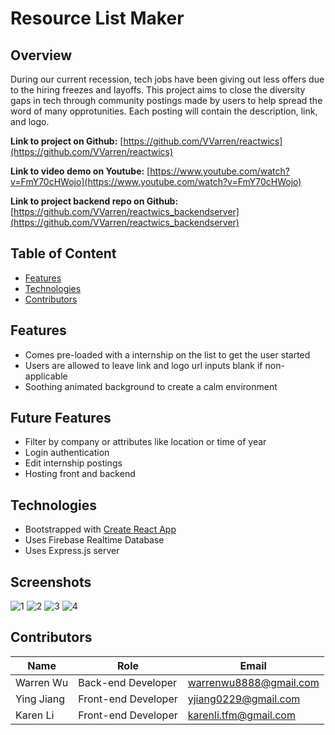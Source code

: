 # Resource List Maker

## Overview

During our current recession, tech jobs have been giving out less offers due to the hiring freezes and layoffs. This project aims to close the diversity gaps in tech through community postings made by users to help spread the word of many opprotunities. Each posting will contain the description, link, and logo.

**Link to project on Github:** [https://github.com/VVarren/reactwics](https://github.com/VVarren/reactwics)

**Link to video demo on Youtube:** [https://www.youtube.com/watch?v=FmY70cHWojo](https://www.youtube.com/watch?v=FmY70cHWojo)

**Link to project backend repo on Github:** [https://github.com/VVarren/reactwics_backendserver](https://github.com/VVarren/reactwics_backendserver)

## Table of Content

- [Features](#Features)
- [Technologies](#Technologies)
- [Contributors](#Contributors)

## Features

- Comes pre-loaded with a internship on the list to get the user started
- Users are allowed to leave link and logo url inputs blank if non-applicable
- Soothing animated background to create a calm environment

## Future Features

- Filter by company or attributes like location or time of year
- Login authentication
- Edit internship postings
- Hosting front and backend

## Technologies

- Bootstrapped with [Create React App](https://github.com/facebook/create-react-app)
- Uses Firebase Realtime Database
- Uses Express.js server

## Screenshots
![1](https://user-images.githubusercontent.com/76506508/203689973-eda1d859-7ce1-4548-95f0-8148fdec8327.PNG)
![2](https://user-images.githubusercontent.com/76506508/203689976-65dc0e30-92f9-4d02-b4f1-b28ee02bd8c2.PNG)
![3](https://user-images.githubusercontent.com/76506508/203689979-e96029d5-2f5f-4642-bcd0-5dd82bb9e7c5.PNG)
![4](https://user-images.githubusercontent.com/76506508/203689972-7f9fc3b6-fbf8-4bf3-a19c-d925bbdc92f8.PNG)
## Contributors

| Name       | Role                | Email                  |
| ---------- | ------------------- | ---------------------- |
| Warren Wu  | Back-end Developer  | warrenwu8888@gmail.com |
| Ying Jiang | Front-end Developer | yjiang0229@gmail.com   |
| Karen Li   | Front-end Developer | karenli.tfm@gmail.com  |
